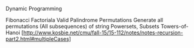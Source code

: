 Dynamic Programming

Fibonacci
Factoriala
Valid Palindrome
Permutations
Generate all permutations (All subsequences) of string
Powersets, Subsets
Towers-of-Hanoi [http://www.kosbie.net/cmu/fall-15/15-112/notes/notes-recursion-part2.html#multipleCases]
